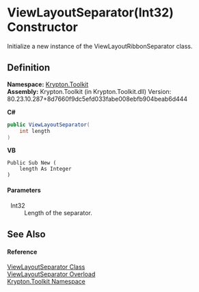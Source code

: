 # ViewLayoutSeparator(Int32) Constructor


Initialize a new instance of the ViewLayoutRibbonSeparator class.



## Definition
**Namespace:** <a href="79d2eac2-21f4-54ff-7552-b20c33c30600.md">Krypton.Toolkit</a>  
**Assembly:** Krypton.Toolkit (in Krypton.Toolkit.dll) Version: 80.23.10.287+8d7660f9dc5efd033fabe008ebfb904beab6d444

**C#**
``` C#
public ViewLayoutSeparator(
	int length
)
```
**VB**
``` VB
Public Sub New ( 
	length As Integer
)
```



#### Parameters
<dl><dt>  Int32</dt><dd>Length of the separator.</dd></dl>

## See Also


#### Reference
<a href="4fedbc41-d9ae-f03c-8a86-e632d42ea863.md">ViewLayoutSeparator Class</a>  
<a href="8655c9d6-2cd6-97ba-6abb-b058ab966072.md">ViewLayoutSeparator Overload</a>  
<a href="79d2eac2-21f4-54ff-7552-b20c33c30600.md">Krypton.Toolkit Namespace</a>  

